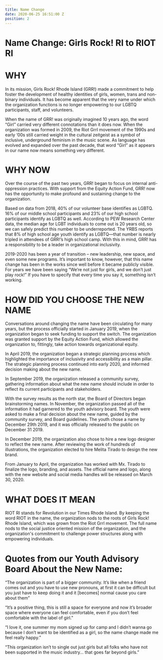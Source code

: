```yaml
---
title: Name Change
date: 2020-06-25 16:51:00 Z
position: 2
---
```


<h1>Name Change: Girls Rock! RI to RIOT RI</h1>

# WHY
 
In its mission, Girls Rock! Rhode Island (GRR!) made a commitment to help foster the development of healthy identities of girls, women, trans and non-binary individuals. It has become apparent that the very name under which the organization functions is no longer empowering to our LGBTQ participants, staff, and volunteers.
 
When the name of GRR! was originally imagined 10 years ago, the word “Girl” carried very different connotations than it does now. When the organization was formed in 2009, the Riot Grrl movement of the 1990s and early ‘00s still carried weight in the cultural zeitgeist as a symbol of inclusive, underground feminism in the music scene. As language has evolved and expanded over the past decade, that word “Girl” as it appears in our name now means something very different.


# WHY NOW

Over the course of the past two years, GRR! began to focus on internal anti-oppression practices. With support from the Equity Action Fund, GRR! now has the opportunity to make profound and sustaining change to the organization.

Based on data from 2018, 40% of our volunteer base identifies as LGBTQ. 16% of our middle school participants and 23% of our high school participants identify as LGBTQ as well. According to PEW Research Center data, the median age for LGBT individuals to come out is 20 years old, so we can safely predict this number to be underreported.  The YRBS reports that 8% of high school age youth identify as LGBTQ—that number is nearly tripled in attendees of GRR!’s high school camp. With this in mind, GRR! has a responsibility to be a leader in organizational inclusivity.

2019-2020 has been a year of transition – new leadership, new space, and even some new programs. It’s important to know, however, that this name change has been in the works since well before it became publicly visible. For years we have been saying “We’re not just for girls, and we don’t just play rock!” If you have to specify that every time you say it, something isn’t working.  

# HOW DID YOU CHOOSE THE NEW NAME

Conversations around changing the name have been circulating for many years, but the process officially started in January 2019, when the organization began to seek funding to support the switch. The organization was granted support by the Equity Action Fund, which allowed the organization to, fittingly, take action towards organizational equity. 

In April 2019, the organization began a strategic planning process which highlighted the importance of inclusivity and accessibility as a main pillar. The strategic planning process continued into early 2020, and informed decision making about the new name. 

In September 2019, the organization released a community survey, gathering information about what the new name should include in order to reflect its current participants and stakeholders. 


With the survey results as the north star, the Board of Directors began brainstorming names. In November, the organization passed all of the information it had garnered to the youth advisory board. The youth were asked to make a final decision about the new name, guided by the community survey, and Board guidelines. The youth chose a name by December 29th 2019, and it was officially released to the public on December 31 2019. 

In December 2019, the organization also chose to hire a new logo designer to reflect the new name. After reviewing the work of hundreds of illustrations, the organization elected to hire Melita Tirado to design the new brand. 

From January to April, the organization has worked with Mx. Tirado to finalize the logo, branding, and assets. The official name and logo, along with the new website and social media handles will be released on March 30, 2020. 

# WHAT DOES IT MEAN

RIOT RI stands for Revolution in our Times Rhode Island. By keeping the word RIOT in the name, the organization nods to the roots of Girls Rock! Rhode Island, which was grown from the Riot Grrl movement. The full name nods to the social justice oriented mission of the organization, and the organization's commitment to challenge power structures along with empowering individuals. 

# Quotes from our Youth Advisory Board About the New Name:

“The organization is part of a bigger community. It’s like when a friend comes out and you have to use new pronouns, at first it can be difficult but you just have to keep doing it and it [becomes] normal cause you care about them”

“It’s a positive thing, this is still a space for everyone and now it’s broader space where everyone can feel comfortable, even if you don’t feel comfortable with the label of girl.” 
 
“I love it, one summer my mom signed up for camp and I didn’t wanna go because I don’t want to be identified as a girl, so the name change made me feel really happy.”

“This organization isn’t to single out just girls but all folks who have not been supported in the music industry... that goes far beyond girls.”


